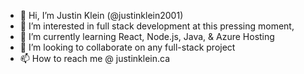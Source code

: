 - 👋 Hi, I’m Justin Klein (@justinklein2001)
- 👀 I’m interested in full stack development at this pressing moment,
- 🌱 I’m currently learning React, Node.js, Java, & Azure Hosting
- 💞️ I’m looking to collaborate on any full-stack project
- 📫 How to reach me @ justinklein.ca

<!---
justinklein2001/justinklein2001 is a ✨ special ✨ repository because its `README.md` (this file) appears on your GitHub profile.
You can click the Preview link to take a look at your changes.
--->
